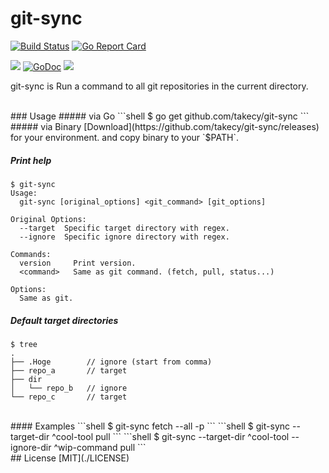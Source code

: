 # git-sync

[![Build Status](https://drone.io/github.com/takecy/git-sync/status.png)](https://drone.io/github.com/takecy/git-sync/latest)
[![Go Report Card](https://goreportcard.com/badge/github.com/takecy/git-sync)](https://goreportcard.com/report/github.com/takecy/git-sync)

![](https://img.shields.io/badge/golang-1.6.0-blue.svg?style=flat-square)
[![GoDoc](https://img.shields.io/badge/godoc-reference-blue.svg?style=flat-square)](https://godoc.org/github.com/takecy/git-sync)
![](https://img.shields.io/badge/license-MIT-blue.svg?style=flat-square)

git-sync is Run a command to all git repositories in the current directory.

<br/>
### Usage
##### via Go
```shell
$ go get github.com/takecy/git-sync
```
##### via Binary  
[Download](https://github.com/takecy/git-sync/releases) for your environment.  
and copy binary to your `$PATH`.

##### Print help
```
$ git-sync
Usage:
  git-sync [original_options] <git_command> [git_options]

Original Options:
  --target  Specific target directory with regex.
  --ignore  Specific ignore directory with regex.

Commands:
  version     Print version.
  <command>   Same as git command. (fetch, pull, status...)

Options:
  Same as git.
```
##### Default target directories
```shell
$ tree
.
├── .Hoge        // ignore (start from comma)
├── repo_a       // target
├── dir
│   └── repo_b   // ignore
└── repo_c       // target
```

<br/>
#### Examples
```shell
$ git-sync fetch --all -p
```
```shell
$ git-sync --target-dir ^cool-tool pull
```
```shell
$ git-sync --target-dir ^cool-tool --ignore-dir ^wip-command pull
```

<br/>
## License
[MIT](./LICENSE)
